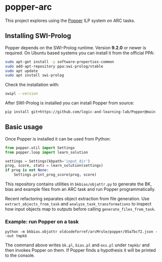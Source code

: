 # popper-arc

This project explores using the [Popper](https://github.com/logic-and-learning-lab/Popper) ILP system on ARC tasks.

## Installing SWI-Prolog
Popper depends on the SWI-Prolog runtime. Version **9.2.0** or newer is required.
On Ubuntu based systems you can install it from the official PPA:

```bash
sudo apt-get install -y software-properties-common
sudo add-apt-repository ppa:swi-prolog/stable
sudo apt update
sudo apt install swi-prolog
```

Check the installation with:

```bash
swipl --version
```

After SWI-Prolog is installed you can install Popper from source:

```bash
pip install git+https://github.com/logic-and-learning-lab/Popper@main
```

## Basic usage
Once Popper is installed it can be used from Python:

```python
from popper.util import Settings
from popper.loop import learn_solution

settings = Settings(kbpath='input_dir')
prog, score, stats = learn_solution(settings)
if prog is not None:
    Settings.print_prog_score(prog, score)
```

This repository contains utilities in `bkbias/objattr.py` to generate the BK, bias and example files from an ARC task and run Popper programmatically.

Recent refactoring separates object extraction from file generation.  Use
`extract_objects_from_task` and `analyze_task_transformations` to inspect how
input objects map to outputs before calling `generate_files_from_task`.

### Example: run Popper on a task

```
python -m bkbias.objattr oldcodeforref/arcMrule/popper/05a7bcf2.json --out tmpkb
```

The command above writes `bk.pl`, `bias.pl` and `exs.pl` under `tmpkb/` and then invokes Popper on them. If Popper finds a hypothesis it will be printed to the console.

